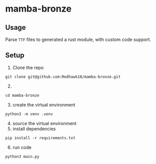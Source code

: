 # mamba-bronze

## Usage
Parse `TTF` files to generated a rust module, with custom code support.

## Setup
1. Clone the repo
```
git clone git@github.com:Redhawk18/mamba-bronze.git
```
2.
```
cd mamba-bronze
```
3. create the virtual environment
```
python3 -m venv .venv
```
4. source the virtual environment
5. install dependencies
```
pip install -r requirements.txt
```
6. run code
```
python3 main.py
```

